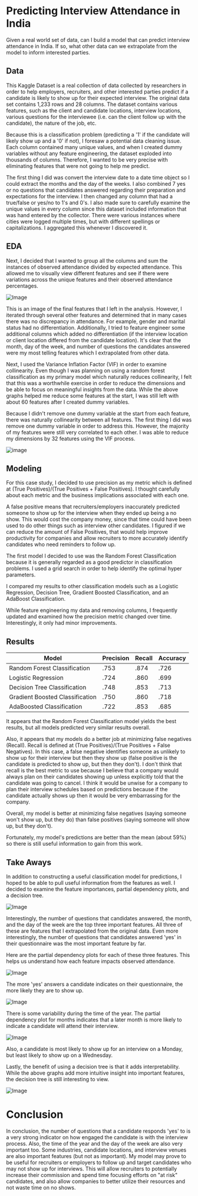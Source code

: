 # Predicting Interview Attendance in India
Given a real world set of data, can I build a model that can predict interview attendance in India. If so, what other data can we extrapolate from the model to inform interested parties.

## Data
This Kaggle Dataset is a real collection of data collected by researchers in order to help employers, recruiters, and other interested parties predict if a candidate is likely to show up for their expected interview. The original data set contains 1,233 rows and 28 columns. The dataset contains various features, such as the client and candidate locations, interview locations, various questions for the interviewee (i.e. can the client follow up with the candidate), the nature of the job, etc.

Because this is a classification problem (predicting a '1' if the candidate will likely show up and a '0' if not), I foresaw a potential data cleaning issue. Each column contained many unique values, and when I created dummy variables without any feature engineering, the dataset exploded into thousands of columns. Therefore, I wanted to be very precise with eliminating features that were not going to help me predict.

The first thing I did was convert the interview date to a date time object so I could extract the months and the day of the weeks. I also combined 7 yes or no questions that candidates answered regarding their preparation and expectations for the interview. I then changed any column that had a true/false or yes/no to 1's and 0's. I also made sure to carefully examine the unique values in every column since this dataset included information that was hand entered by the collector. There were various instances where cities were logged multiple times, but with different spellings or capitalizations. I aggregated this whenever I discovered it.

## EDA
Next, I decided that I wanted to group all the columns and sum the instances of observed attendance divided by expected attendance. This allowed me to visually view different features and see if there were variations across the unique features and their observed attendance percentages.

![Image](/images/screenshot_of_bars.png)

This is an image of the final features that I left in the analysis. However, I iterated through several other features and determined that in many cases there was no discrepancy in attendance. For example, gender and marital status had no differentiation. Additionally, I tried to feature engineer some additional columns which added no differentiation (if the interview location or client location differed from the candidate location). It's clear that the month, day of the week, and number of questions the candidates answered were my most telling features which I extrapolated from other data.

Next, I used the Variance Inflation Factor (VIF) in order to examine collinearity. Even though I was planning on using a random forest classification as my primary model which naturally reduces collinearity, I felt that this was a worthwhile exercise in order to reduce the dimensions and be able to focus on meaningful insights from the data. While the above graphs helped me reduce some features at the start, I was still left with about 60 features after I created dummy variables.

Because I didn't remove one dummy variable at the start from each feature, there was naturally collinearity between all features. The first thing I did was remove one dummy variable in order to address this. However, the majority of my features were still very correlated to each other.  I was able to reduce my dimensions by 32 features using the VIF process.

![image](/images/vif.png)

## Modeling

For this case study, I decided to use precision as my metric which is defined at (True Positives)/(True Positives + False Positives). I thought carefully about each metric and the business implications associated with each one. 

A false positive means that recruiters/employers inaccurately predicted someone to show up for the interview when they ended up being a no show. This would cost the company money, since that time could have been used to do other things such as interview other candidates. I figured if we can reduce the amount of False Positives, that would help improve productivity for companies and allow recruiters to more accurately identify candidates who need reminders to follow up.

The first model I decided to use was the Random Forest Classification because it is generally regarded as a good predictor in classification problems. I used a grid search in order to help identify the optimal hyper parameters.

I compared my results to other classification models such as a Logistic Regression,  Decision Tree, Gradient Boosted Classification, and an AdaBoost Classification.

While feature engineering my data and removing columns, I frequently updated and examined how the precision metric changed over time. Interestingly, it only had minor improvements.

## Results

| Model | Precision | Recall | Accuracy |
| ----------- | ----------- | ------- | -------|
| Random Forest Classification | .753 | .874 | .726 |
| Logistic Regression | .724 | .860 | .699 |
| Decision Tree Classification | .748 | .853 | .713 |
| Gradient Boosted Classification | .750 | .860 | .718 |
| AdaBoosted Classification | .722 | .853 | .685 |

It appears that the Random Forest Classification model yields the best results, but all models predicted very similar results overall.

Also, it appears that my models do a better job at minimizing false negatives (Recall). Recall is defined at (True Positives)/(True Positives + False Negatives). In this case, a false negative identifies someone as unlikely to show up for their interview but then they show up (false positive is the candidate is predicted to show up, but then they don't). I don't think that recall is the best metric to use because I believe that a company would always plan on their candidates showing up unless explicitly told that the candidate was going to cancel. I think it would be unwise for a company to plan their interview schedules based on predictions because if the candidate actually shows up then it would be very embarrassing for the company. 

Overall, my model is better at minimizing false negatives (saying someone won't show up, but they do) than false positives (saying someone will show up, but they don't).

Fortunately, my model's predictions are better than the mean (about 59%) so there is still useful information to gain from this work.

## Take Aways

In addition to constructing a useful classification model for predictions, I hoped to be able to pull useful information from the features as well.  I decided to examine the feature importances, partial dependency plots, and a decision tree.

![Image](/images/screenshot_fi.png)

Interestingly, the number of questions that candidates answered, the month, and the day of the week are the top three important features. All three of these are features that I extrapolated from the original data. Even more interestingly, the number of questions that candidates answered 'yes' in their questionnaire was the most important feature by far.

Here are the partial dependency plots for each of these three features. This helps us understand how each feature impacts observed attendance.

![Image](/images/num_questions_partial_dependency.png)

The more 'yes' answers a candidate indicates on their questionnaire, the more likely they are to show up.

![Image](/images/month_partial_dependency.png)

There is some variability during the time of the year. The partial dependency plot for months indicates that a later month is more likely to indicate a candidate will attend their interview.

![Image](/images/dow_partial_dependency.png)

Also, a candidate is most likely to show up for an interview on a Monday, but least likely to show up on a Wednesday.

Lastly, the benefit of using a decision tree is that it adds interpretability. While the above graphs add more intuitive insight into important features, the decision tree is still interesting to view.

![Image](/images/decisison_tree.png)

# Conclusion

In conclusion, the number of questions that a candidate responds 'yes' to is a very strong indicator on how engaged the candidate is with the interview process. Also, the time of the year and the day of the week are also very important too. Some industries, candidate locations, and interview venues are also important features (but not as important).  My model may prove to be useful for recruiters or employers to follow up and target candidates who may not show up for interviews. This will allow recruiters to potentially increase their commission and spend time focusing efforts on "at risk" candidates, and also allow companies to better utilize their resources and not waste time on no shows.